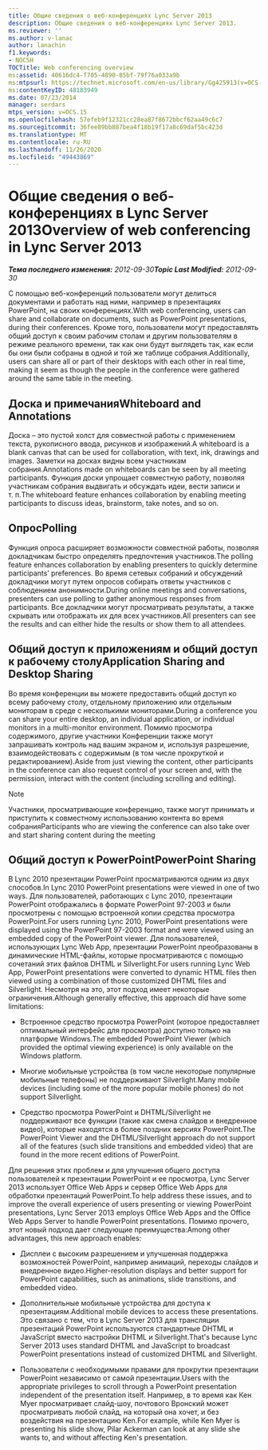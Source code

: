 ```yaml
---
title: Общие сведения о веб-конференциях Lync Server 2013
description: Общие сведения о веб-конференциях Lync Server 2013.
ms.reviewer: ''
ms.author: v-lanac
author: lanachin
f1.keywords:
- NOCSH
TOCTitle: Web conferencing overview
ms:assetid: 40616dc4-f705-4890-85bf-79f76a033a9b
ms:mtpsurl: https://technet.microsoft.com/en-us/library/Gg425913(v=OCS.15)
ms:contentKeyID: 48183949
ms.date: 07/23/2014
manager: serdars
mtps_version: v=OCS.15
ms.openlocfilehash: 57efeb9f12321cc28ea87f8672bbcf62aa49c6c7
ms.sourcegitcommit: 36fee89bb887bea4f18b19f17a8c69daf5bc423d
ms.translationtype: MT
ms.contentlocale: ru-RU
ms.lasthandoff: 11/26/2020
ms.locfileid: "49443869"
---
```

# <a name="overview-of-web-conferencing-in-lync-server-2013"></a><span data-ttu-id="3c2c0-103">Общие сведения о веб-конференциях в Lync Server 2013</span><span class="sxs-lookup"><span data-stu-id="3c2c0-103">Overview of web conferencing in Lync Server 2013</span></span>

<div data-xmlns="http://www.w3.org/1999/xhtml">

<div class="topic" data-xmlns="http://www.w3.org/1999/xhtml" data-msxsl="urn:schemas-microsoft-com:xslt" data-cs="https://msdn.microsoft.com/">

<div data-asp="https://msdn2.microsoft.com/asp">



</div>

<div id="mainSection">

<div id="mainBody"><span data-ttu-id="3c2c0-104">

<span> </span></span><span class="sxs-lookup"><span data-stu-id="3c2c0-104">

<span> </span></span></span>

<span data-ttu-id="3c2c0-105">_**Тема последнего изменения:** 2012-09-30_</span><span class="sxs-lookup"><span data-stu-id="3c2c0-105">_**Topic Last Modified:** 2012-09-30_</span></span>

<span data-ttu-id="3c2c0-106">С помощью веб-конференций пользователи могут делиться документами и работать над ними, например в презентациях PowerPoint, на своих конференциях.</span><span class="sxs-lookup"><span data-stu-id="3c2c0-106">With web conferencing, users can share and collaborate on documents, such as PowerPoint presentations, during their conferences.</span></span> <span data-ttu-id="3c2c0-107">Кроме того, пользователи могут предоставлять общий доступ к своим рабочим столам и другим пользователям в режиме реального времени, так как они будут выглядеть так, как если бы они были собраны в одной и той же таблице собрания.</span><span class="sxs-lookup"><span data-stu-id="3c2c0-107">Additionally, users can share all or part of their desktops with each other in real time, making it seem as though the people in the conference were gathered around the same table in the meeting.</span></span>

<div>

## <a name="whiteboard-and-annotations"></a><span data-ttu-id="3c2c0-108">Доска и примечания</span><span class="sxs-lookup"><span data-stu-id="3c2c0-108">Whiteboard and Annotations</span></span>

<span data-ttu-id="3c2c0-109">Доска – это пустой холст для совместной работы с применением текста, рукописного ввода, рисунков и изображений.</span><span class="sxs-lookup"><span data-stu-id="3c2c0-109">A whiteboard is a blank canvas that can be used for collaboration, with text, ink, drawings and images.</span></span> <span data-ttu-id="3c2c0-110">Заметки на досках видны всем участникам собрания.</span><span class="sxs-lookup"><span data-stu-id="3c2c0-110">Annotations made on whiteboards can be seen by all meeting participants.</span></span> <span data-ttu-id="3c2c0-111">Функция доски упрощает совместную работу, позволяя участникам собрания выдвигать и обсуждать идеи, вести записи и т. п.</span><span class="sxs-lookup"><span data-stu-id="3c2c0-111">The whiteboard feature enhances collaboration by enabling meeting participants to discuss ideas, brainstorm, take notes, and so on.</span></span>

</div>

<div>

## <a name="polling"></a><span data-ttu-id="3c2c0-112">Опрос</span><span class="sxs-lookup"><span data-stu-id="3c2c0-112">Polling</span></span>

<span data-ttu-id="3c2c0-113">Функция опроса расширяет возможности совместной работы, позволяя докладчикам быстро определять предпочтения участников.</span><span class="sxs-lookup"><span data-stu-id="3c2c0-113">The polling feature enhances collaboration by enabling presenters to quickly determine participants’ preferences.</span></span> <span data-ttu-id="3c2c0-114">Во время сетевых собраний и обсуждений докладчики могут путем опросов собирать ответы участников с соблюдением анонимности.</span><span class="sxs-lookup"><span data-stu-id="3c2c0-114">During online meetings and conversations, presenters can use polling to gather anonymous responses from participants.</span></span> <span data-ttu-id="3c2c0-115">Все докладчики могут просматривать результаты, а также скрывать или отображать их для всех участников.</span><span class="sxs-lookup"><span data-stu-id="3c2c0-115">All presenters can see the results and can either hide the results or show them to all attendees.</span></span>

</div>

<div>

## <a name="application-sharing-and-desktop-sharing"></a><span data-ttu-id="3c2c0-116">Общий доступ к приложениям и общий доступ к рабочему столу</span><span class="sxs-lookup"><span data-stu-id="3c2c0-116">Application Sharing and Desktop Sharing</span></span>

<span data-ttu-id="3c2c0-117">Во время конференции вы можете предоставить общий доступ ко всему рабочему столу, отдельному приложению или отдельным мониторам в среде с несколькими мониторами.</span><span class="sxs-lookup"><span data-stu-id="3c2c0-117">During a conference you can share your entire desktop, an individual application, or individual monitors in a multi-monitor environment.</span></span> <span data-ttu-id="3c2c0-118">Помимо просмотра содержимого, другие участники Конференции также могут запрашивать контроль над вашим экраном и, используя разрешение, взаимодействовать с содержимым (в том числе прокруткой и редактированием).</span><span class="sxs-lookup"><span data-stu-id="3c2c0-118">Aside from just viewing the content, other participants in the conference can also request control of your screen and, with the permission, interact with the content (including scrolling and editing).</span></span>

<div>


> [!NOTE]  
> <span data-ttu-id="3c2c0-119">Участники, просматривающие конференцию, также могут принимать и приступить к совместному использованию контента во время собрания</span><span class="sxs-lookup"><span data-stu-id="3c2c0-119">Participants who are viewing the conference can also take over and start sharing content during the meeting</span></span>



</div>

</div>

<div>

## <a name="powerpoint-sharing"></a><span data-ttu-id="3c2c0-120">Общий доступ к PowerPoint</span><span class="sxs-lookup"><span data-stu-id="3c2c0-120">PowerPoint Sharing</span></span>

<span data-ttu-id="3c2c0-121">В Lync 2010 презентации PowerPoint просматриваются одним из двух способов.</span><span class="sxs-lookup"><span data-stu-id="3c2c0-121">In Lync 2010 PowerPoint presentations were viewed in one of two ways.</span></span> <span data-ttu-id="3c2c0-122">Для пользователей, работающих с Lync 2010, презентации PowerPoint отображались в формате PowerPoint 97-2003 и были просмотрены с помощью встроенной копии средства просмотра PowerPoint.</span><span class="sxs-lookup"><span data-stu-id="3c2c0-122">For users running Lync 2010, PowerPoint presentations were displayed using the PowerPoint 97-2003 format and were viewed using an embedded copy of the PowerPoint viewer.</span></span> <span data-ttu-id="3c2c0-123">Для пользователей, использующих Lync Web App, презентации PowerPoint преобразованы в динамические HTML-файлы, которые просматриваются с помощью сочетаний этих файлов DHTML и Silverlight.</span><span class="sxs-lookup"><span data-stu-id="3c2c0-123">For users running Lync Web App, PowerPoint presentations were converted to dynamic HTML files then viewed using a combination of those customized DHTML files and Silverlight.</span></span> <span data-ttu-id="3c2c0-124">Несмотря на это, этот подход имеет некоторые ограничения.</span><span class="sxs-lookup"><span data-stu-id="3c2c0-124">Although generally effective, this approach did have some limitations:</span></span>

  - <span data-ttu-id="3c2c0-125">Встроенное средство просмотра PowerPoint (которое предоставляет оптимальный интерфейс для просмотра) доступно только на платформе Windows.</span><span class="sxs-lookup"><span data-stu-id="3c2c0-125">The embedded PowerPoint Viewer (which provided the optimal viewing experience) is only available on the Windows platform.</span></span>

  - <span data-ttu-id="3c2c0-126">Многие мобильные устройства (в том числе некоторые популярные мобильные телефоны) не поддерживают Silverlight.</span><span class="sxs-lookup"><span data-stu-id="3c2c0-126">Many mobile devices (including some of the more popular mobile phones) do not support Silverlight.</span></span>

  - <span data-ttu-id="3c2c0-127">Средство просмотра PowerPoint и DHTML/Silverlight не поддерживают все функции (такие как смена слайдов и внедренное видео), которые находятся в более поздних версиях PowerPoint.</span><span class="sxs-lookup"><span data-stu-id="3c2c0-127">The PowerPoint Viewer and the DHTML/Silverlight approach do not support all of the features (such slide transitions and embedded video) that are found in the more recent editions of PowerPoint.</span></span>

<span data-ttu-id="3c2c0-128">Для решения этих проблем и для улучшения общего доступа пользователей к презентации PowerPoint и ее просмотра, Lync Server 2013 использует Office Web Apps и сервер Office Web Apps для обработки презентаций PowerPoint.</span><span class="sxs-lookup"><span data-stu-id="3c2c0-128">To help address these issues, and to improve the overall experience of users presenting or viewing PowerPoint presentations, Lync Server 2013 employs Office Web Apps and the Office Web Apps Server to handle PowerPoint presentations.</span></span> <span data-ttu-id="3c2c0-129">Помимо прочего, этот новый подход дает следующие преимущества:</span><span class="sxs-lookup"><span data-stu-id="3c2c0-129">Among other advantages, this new approach enables:</span></span>

  - <span data-ttu-id="3c2c0-130">Дисплеи с высоким разрешением и улучшенная поддержка возможностей PowerPoint, например анимаций, переходы слайдов и внедренное видео.</span><span class="sxs-lookup"><span data-stu-id="3c2c0-130">Higher-resolution displays and better support for PowerPoint capabilities, such as animations, slide transitions, and embedded video.</span></span>

  - <span data-ttu-id="3c2c0-131">Дополнительные мобильные устройства для доступа к презентациям.</span><span class="sxs-lookup"><span data-stu-id="3c2c0-131">Additional mobile devices to access these presentations.</span></span> <span data-ttu-id="3c2c0-132">Это связано с тем, что в Lync Server 2013 для трансляции презентаций PowerPoint используются стандартные DHTML и JavaScript вместо настройки DHTML и Silverlight.</span><span class="sxs-lookup"><span data-stu-id="3c2c0-132">That's because Lync Server 2013 uses standard DHTML and JavaScript to broadcast PowerPoint presentations instead of customized DHTML and Silverlight.</span></span>

  - <span data-ttu-id="3c2c0-133">Пользователи с необходимыми правами для прокрутки презентации PowerPoint независимо от самой презентации.</span><span class="sxs-lookup"><span data-stu-id="3c2c0-133">Users with the appropriate privileges to scroll through a PowerPoint presentation independent of the presentation itself.</span></span> <span data-ttu-id="3c2c0-134">Например, в то время как Кен Myer просматривает слайд-шоу, почтового Вронский может просматривать любой слайд, на который она хочет, и без воздействия на презентацию Ken.</span><span class="sxs-lookup"><span data-stu-id="3c2c0-134">For example, while Ken Myer is presenting his slide show, Pilar Ackerman can look at any slide she wants to, and without affecting Ken's presentation.</span></span>

<span data-ttu-id="3c2c0-135"></div>

</div>

<span> </span>

</div>

</div>

</span><span class="sxs-lookup"><span data-stu-id="3c2c0-135"></div>

</div>

<span> </span>

</div>

</div>

</span></span></div>

